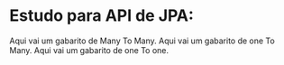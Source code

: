 # Estudo para API de JPA: 

Aqui vai um gabarito de Many To Many.
Aqui vai um gabarito de one To Many.
Aqui vai um gabarito de one To one.
